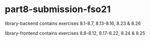 # part8-submission-fso21

library-backend contains exercises 8.1-8.7, 8.13-8.16, 8.23 & 8.26

library-frontend contains exercises 8.8-8.12, 8.17-8.22, 8.24 & 8.25
